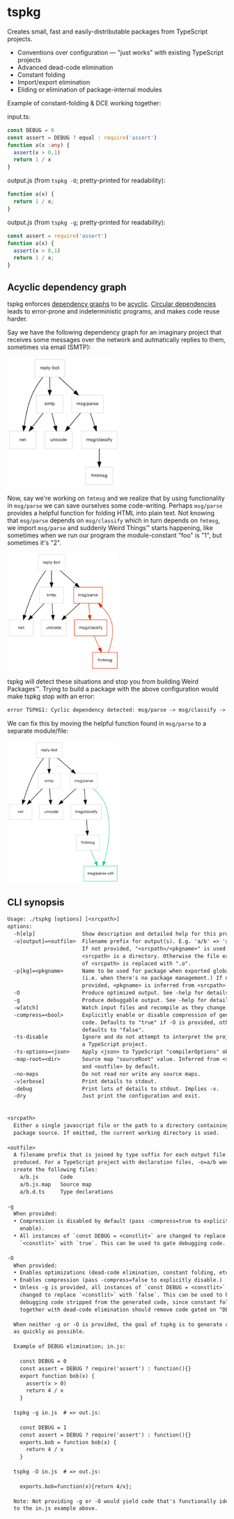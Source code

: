 # tspkg

Creates small, fast and easily-distributable packages from TypeScript projects.

- Conventions over configuration — "just works" with existing TypeScript projects
- Advanced dead-code elimination
- Constant folding
- Import/export elimination
- Eliding or elimination of package-internal modules

Example of constant-folding & DCE working together:

input.ts:

```ts
const DEBUG = 0
const assert = DEBUG ? equal : require('assert')
function a(x :any) {
  assert(x > 0,1)
  return 1 / x
}
```

output.js (from `tspkg -O`; pretty-printed for readability):

```js
function a(x) {
  return 1 / x;
}
```

output.js (from `tspkg -g`; pretty-printed for readability):

```js
const assert = require('assert')
function a(x) {
  assert(x > 0,1)
  return 1 / x;
}
```

## Acyclic dependency graph

tspkg enforces [dependency graphs](https://en.wikipedia.org/wiki/Dependency_graph) to be [acyclic](https://en.wikipedia.org/wiki/Directed_acyclic_graph).
[Circular dependencies](https://en.wikipedia.org/wiki/Circular_dependency#Problems_of_circular_dependencies) leads to error-prone and indeterministic programs, and makes code reuse harder.

Say we have the following dependency graph for an imaginary project that receives
some messages over the network and autmatically replies to them, sometimes via email (SMTP):

<img src="misc/example1-acyclic.png" width="256">

Now, say we're working on `fmtmsg` and we realize that by using functionality in `msg/parse` we can save ourselves some code-writing. Perhaps `msg/parse` provides a helpful function for folding HTML into plain text. Not knowing that `msg/parse` depends on `msg/classify` which in turn depends on `fmtmsg`, we import `msg/parse` and suddenly Weird Things™ starts happening, like sometimes when we run our program the module-constant "foo" is "1", but sometimes it's "2".

<img src="misc/example1-cyclic.png" width="256">

tspkg will detect these situations and stop you from building Weird Packages™. Trying to build a package with the above configuration would make tspkg stop with an error:

```txt
error TSPKG1: Cyclic dependency detected: msg/parse -> msg/classify -> fmtmsg -> msg/parse
```

We can fix this by moving the helpful function found in `msg/parse` to a separate module/file:

<img src="misc/example1-acyclic2.png" width="256">


## CLI synopsis

```txt
Usage: ./tspkg [options] [<srcpath>]
options:
  -h[elp]               Show description and detailed help for this program.
  -o[output]=<outfile>  Filename prefix for output(s). E.g. 'a/b' => 'a/b.js'.
                        If not provided, "<srcpath>/<pkgname>" is used when
                        <srcpath> is a directory. Otherwise the file extension
                        of <srcpath> is replaced with ".o".
  -p[kg]=<pkgname>      Name to be used for package when exported globally
                        (i.e. when there's no package management.) If not
                        provided, <pkgname> is inferred from <srcpath>.
  -O                    Produce optimized output. See -help for details.
  -g                    Produce debuggable output. See -help for details.
  -w[atch]              Watch input files and recompile as they change.
  -compress=<bool>      Explicitly enable or disable compression of generated
                        code. Defaults to "true" if -O is provided, otherwise
                        defaults to "false".
  -ts-disable           Ignore and do not attempt to interpret the project as
                        a TypeScript project.
  -ts-options=<json>    Apply <json> to TypeScript "compilerOptions" object.
  -map-root=<dir>       Source map "sourceRoot" value. Inferred from <srcpath>
                        and <outfile> by default.
  -no-maps              Do not read nor write any source maps.
  -v[erbose]            Print details to stdout.
  -debug                Print lots of details to stdout. Implies -v.
  -dry                  Just print the configuration and exit.


<srcpath>
  Either a single javascript file or the path to a directory containing
  package source. If omitted, the current working directory is used.

<outfile>
  A filename prefix that is joined by type suffix for each output file
  produced. For a TypeScript project with declaration files, -o=a/b would
  create the following files:
    a/b.js       Code
    a/b.js.map   Source map
    a/b.d.ts     Type declarations

-g
  When provided:
  • Compression is disabled by default (pass -compress=true to explicitly
    enable).
  • All instances of `const DEBUG = <constlit>` are changed to replace
    `<constlit>` with `true`. This can be used to gate debugging code.

-O
  When provided:
  • Enables optimizations (dead-code elimination, constant folding, etc.)
  • Enables compression (pass -compress=false to explicitly disable.)
  • Unless -g is provided, all instances of `const DEBUG = <constlit>` are
    changed to replace `<constlit>` with `false`. This can be used to have
    debugging code stripped from the generated code, since constant folding
    together with dead-code elimination should remove code gated on "DEBUG".

  When neither -g or -O is provided, the goal of tspkg is to generate output
  as quickly as possible.

  Example of DEBUG elimination; in.js:

    const DEBUG = 0
    const assert = DEBUG ? require('assert') : function(){}
    export function bob(x) {
      assert(x > 0)
      return 4 / x
    }

  tspkg -g in.js  # => out.js:

    const DEBUG = 1
    const assert = DEBUG ? require('assert') : function(){}
    exports.bob = function bob(x) {
      return 4 / x
    }

  tspkg -O in.js  # => out.js:

    exports.bob=function(x){return 4/x};

  Note: Not providing -g or -O would yield code that's functionally identical
  to the in.js example above.
```
